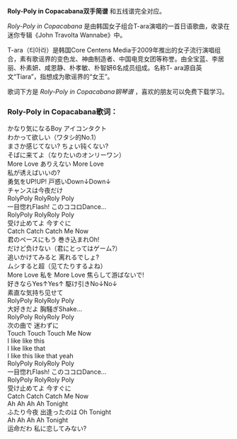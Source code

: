 

**Roly-Poly in Copacabana双手简谱** 和五线谱完全对应。

_Roly-Poly in Copacabana_ 是由韩国女子组合T-ara演唱的一首日语歌曲，收录在迷你专辑《John Travolta
Wannabe》中。

T-ara（티아라）是韩国Core Centens
Media于2009年推出的女子流行演唱组合，素有歌谣界的变色龙、神曲制造者、中国电竞女团等称誉。由全宝蓝、李居丽、朴素妍、咸恩静、朴孝敏、朴智妍6名成员组成。名称T-
ara源自英文“Tiara”，指想成为歌谣界的“女王”。

歌词下方是 _Roly-Poly in Copacabana钢琴谱_ ，喜欢的朋友可以免费下载学习。

### Roly-Poly in Copacabana歌词：

かなり気になるBoy アイコンタクト  
わかって欲しい（ワタシ的No.1）  
まさか感じてない? ちょい钝くない?  
そばに来てよ（なりたいのオンリーワン）  
More Love ありえない More Love  
私が诱えばいいの?  
勇気をUP!UP! 戸惑いDown↓Down↓  
チャンスは今夜だけ  
RolyPoly RolyRoly Poly  
一目惚れFlash! このココロDance...  
RolyPoly RolyRoly Poly  
受け止めてよ 今すぐに  
Catch Catch Catch Me Now  
君のペースにもう 巻き込まれOh!  
だけど负けない（君にとってはゲーム?）  
追いかけてみると 离れるでしょ?  
ムシすると超（见てたりするよね）  
More Love 私を More Love 焦らして游ばないで!  
好きならYes↑Yes↑ 駆け引きNo↓No↓  
素直な気持ち见せて  
RolyPoly RolyRoly Poly  
大好きだよ 胸騒ぎShake...  
RolyPoly RolyRoly Poly  
次の曲で 迷わずに  
Touch Touch Touch Me Now  
I like like this  
I like like that  
I like this like that yeah  
RolyPoly RolyRoly Poly  
一目惚れFlash! このココロDance...  
RolyPoly RolyRoly Poly  
受け止めてよ 今すぐに  
Catch Catch Catch Me Now  
Ah Ah Ah Ah Tonight  
ふたり今夜 出逢ったのは Oh Tonight  
Ah Ah Ah Ah Tonight  
运命だわ 私に恋してみない?

